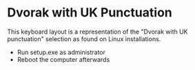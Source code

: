 # Dvorak with UK Punctuation

This keyboard layout is a representation of the "Dvorak with UK punctuation" selection as found on Linux installations.

* Run setup.exe as administrator
* Reboot the computer afterwards
